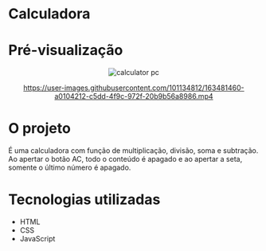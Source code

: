 # Calculadora

# Pré-visualização
<div align="center">
 
  ![calculator pc](https://user-images.githubusercontent.com/101134812/163481456-ce122e89-a470-451e-b146-3217e11eed50.png)

  https://user-images.githubusercontent.com/101134812/163481460-a0104212-c5dd-4f9c-972f-20b9b56a8986.mp4
</div>

# O projeto
É uma calculadora com função de multiplicação, divisão, soma e subtração. 
Ao apertar o botão AC, todo o conteúdo é apagado e ao apertar a seta, somente o último número é apagado.

# Tecnologias utilizadas
* HTML
* CSS
* JavaScript

